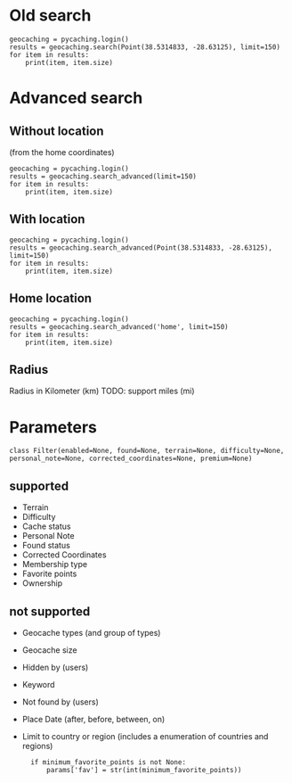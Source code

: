 
# Old search
```
geocaching = pycaching.login()
results = geocaching.search(Point(38.5314833, -28.63125), limit=150)
for item in results:
    print(item, item.size)
```

# Advanced search
## Without location
(from the home coordinates)
```
geocaching = pycaching.login()
results = geocaching.search_advanced(limit=150)
for item in results:
    print(item, item.size)
```

## With location
```
geocaching = pycaching.login()
results = geocaching.search_advanced(Point(38.5314833, -28.63125), limit=150)
for item in results:
    print(item, item.size)
```

## Home location
```
geocaching = pycaching.login()
results = geocaching.search_advanced('home', limit=150)
for item in results:
    print(item, item.size)
```

## Radius
Radius in Kilometer (km)
TODO: support miles (mi)


# Parameters
```
class Filter(enabled=None, found=None, terrain=None, difficulty=None, 
personal_note=None, corrected_coordinates=None, premium=None)
```
## supported
* Terrain 
* Difficulty
* Cache status
* Personal Note
* Found status
* Corrected Coordinates
* Membership type
* Favorite points
* Ownership

## not supported
* Geocache types (and group of types)
* Geocache size
* Hidden by (users)
* Keyword
* Not found by (users)
* Place Date (after, before, between, on)
* Limit to country or region (includes a enumeration of countries and regions)

  



        if minimum_favorite_points is not None:
            params['fav'] = str(int(minimum_favorite_points))

